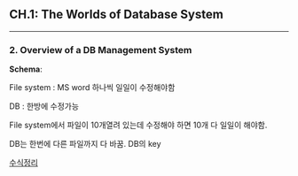 ## CH.1: The Worlds of Database System

------------

### 2. Overview of a DB Management System

**Schema**: 

File system : MS word 하나씩 일일이 수정해야함

DB : 한방에 수정가능

File system에서 파일이 10개열려 있는데 수정해야 하면 10개 다 일일이 해야함.

DB는 한번에 다른 파일까지 다 바꿈. DB의 key

[수식정리](https://en.wikipedia.org/wiki/Help:Displaying_a_formula#Formatting_using_TeX) 